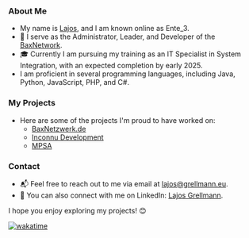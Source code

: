 ### About Me
- My name is [Lajos](https://lajos.grellmann.eu), and I am known online as Ente_3.
- 🚀 I serve as the Administrator, Leader, and Developer of the [BaxNetwork](https://baxnetzwerk.de).
- 🎓 Currently I am pursuing my training as an IT Specialist in System Integration, with an expected completion by early 2025.
- I am proficient in several programming languages, including Java, Python, JavaScript, PHP, and C#.

### My Projects
- Here are some of the projects I'm proud to have worked on:
    - [BaxNetzwerk.de](https://baxnetzwerk.de)
    - [Inconnu Development](https://builtbybit.com/creators/inconnu.261540)
    - [MPSA](https://github.com/Ente3/Minecraft-Phase-Server-Addon)

### Contact
- 📬 Feel free to reach out to me via email at lajos@grellmann.eu.
- 💼 You can also connect with me on LinkedIn: [Lajos Grellmann](https://www.linkedin.com/in/lajos-grellmann/).

I hope you enjoy exploring my projects! 😊

[![wakatime](https://wakatime.com/badge/user/018d946b-50de-451f-9d35-a07dcc03fb75.svg)](https://wakatime.com/@018d946b-50de-451f-9d35-a07dcc03fb75)
